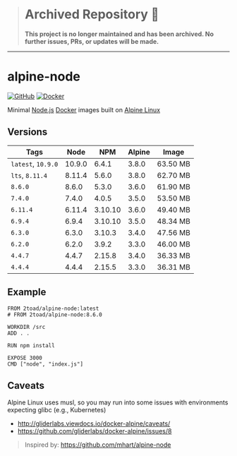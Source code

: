 > # Archived Repository 🚨
> **This project is no longer maintained and has been archived. No further issues, PRs, or updates will be made.**
---

# alpine-node

[![GitHub](https://img.shields.io/badge/GitHub-OpenSource-green.svg)](https://github.com/2Toad/alpine-node)
[![Docker](https://img.shields.io/badge/Docker-Hub-blue.svg)](https://hub.docker.com/r/2toad/alpine-node/)

Minimal [Node.js](https://nodejs.org/) [Docker](https://www.docker.com/) images built on [Alpine Linux](https://alpinelinux.org/)

## Versions

| Tags               | Node   | NPM     | Alpine | Image    |
|--------------------|--------|---------|--------|----------|
| `latest`, `10.9.0` | 10.9.0 | 6.4.1   | 3.8.0  | 63.50 MB |
| `lts`, `8.11.4`    | 8.11.4 | 5.6.0   | 3.8.0  | 62.70 MB |
| `8.6.0`            | 8.6.0  | 5.3.0   | 3.6.0  | 61.90 MB |
| `7.4.0`            | 7.4.0  | 4.0.5   | 3.5.0  | 53.50 MB |
| `6.11.4`           | 6.11.4 | 3.10.10 | 3.6.0  | 49.40 MB |
| `6.9.4`            | 6.9.4  | 3.10.10 | 3.5.0  | 48.34 MB |
| `6.3.0`            | 6.3.0  | 3.10.3  | 3.4.0  | 47.56 MB |
| `6.2.0`            | 6.2.0  | 3.9.2   | 3.3.0  | 46.00 MB |
| `4.4.7`            | 4.4.7  | 2.15.8  | 3.4.0  | 36.33 MB |
| `4.4.4`            | 4.4.4  | 2.15.5  | 3.3.0  | 36.31 MB |

## Example
    FROM 2toad/alpine-node:latest
    # FROM 2toad/alpine-node:8.6.0

    WORKDIR /src
    ADD . .

    RUN npm install

    EXPOSE 3000
    CMD ["node", "index.js"]

## Caveats

Alpine Linux uses musl, so you may run into some issues with environments expecting glibc (e.g., Kubernetes)

* http://gliderlabs.viewdocs.io/docker-alpine/caveats/
* https://github.com/gliderlabs/docker-alpine/issues/8

> Inspired by: https://github.com/mhart/alpine-node
